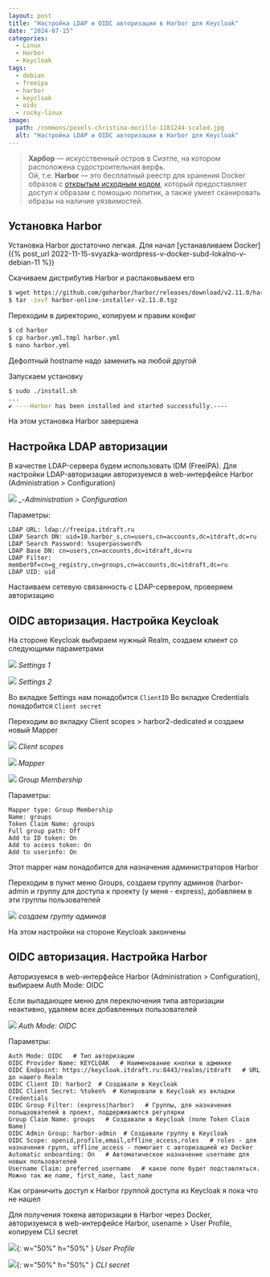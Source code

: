 ```yaml
---
layout: post
title: "Настройка LDAP и OIDC авторизации в Harbor для Keycloak"
date: "2024-07-15"
categories:
  - Linux
  - Harbor
  - Keycloak
tags:
  - debian
  - freeipa
  - harbor
  - keycloak
  - oidc
  - rocky-linux
image:
  path: /commons/pexels-christina-morillo-1181244-scaled.jpg
  alt: "Настройка LDAP и OIDC авторизации в Harbor для Keycloak"
---
```


> **Харбор** — искусственный остров в Сиэтле, на котором расположена судостроительная верфь.  
> Ой, т.е. **Harbor** — это бесплатный реестр для хранения Docker образов c [открытым исходным кодом](https://github.com/goharbor/harbor), который предоставляет доступ к образам с помощью политик, а также умеет сканировать образы на наличие уязвимостей.

## Установка Harbor

Установка Harbor достаточно легкая. Для начал [устанавливаем Docker]({% post_url 2022-11-15-svyazka-wordpress-v-docker-subd-lokalno-v-debian-11 %})

Скачиваем дистрибутив Harbor и распаковываем его
```sh
$ wget https://github.com/goharbor/harbor/releases/download/v2.11.0/harbor-online-installer-v2.11.0.tgz
$ tar -zxvf harbor-online-installer-v2.11.0.tgz
```

Переходим в директорию, копируем и правим конфиг
```sh
$ cd harbor
$ cp harbor.yml.tmpl harbor.yml
$ nano harbor.yml
```

Дефолтный hostname надо заменить на любой другой

Запускаем установку
```sh
$ sudo ./install.sh
...
✔ ----Harbor has been installed and started successfully.----
```

На этом установка Harbor завершена

## Настройка LDAP авторизации

В качестве LDAP-сервера будем использовать IDM (FreeIPA). Для настройки LDAP-авторизации авторизуемся в web-интерфейсе Harbor (Administration > Configuration)

![](/assets/img/posts/2024/07/15/image-3.png)
_-_Administration > Configuration_

Параметры:
```
LDAP URL: ldap://freeipa.itdraft.ru
LDAP Search DN: uid=10.harbor_s,cn=users,cn=accounts,dc=itdraft,dc=ru
LDAP Search Password: %superpassword%
LDAP Base DN: cn=users,cn=accounts,dc=itdraft,dc=ru
LDAP Filter: memberOf=cn=g_registry,cn=groups,cn=accounts,dc=itdraft,dc=ru
LDAP UID: uid
```

Настаиваем сетевую связанность с LDAP-сервером, проверяем авторизацию

## OIDC авторизация. Настройка Keycloak

На стороне Keycloak выбираем нужный Realm, создаем клиент со следующими параметрами

![](/assets/img/posts/2024/07/15/image-1.png)
_Settings 1_

![](/assets/img/posts/2024/07/15/image-2.png)
_Settings 2_

Во вкладке Settings нам понадобится `ClientID`
Во вкладке Credentials понадобится `Client secret`

Переходим во вкладку Client scopes > harbor2-dedicated и создаем новый Mapper

![](/assets/img/posts/2024/07/15/image-4.png)
_Client scopes_

![](/assets/img/posts/2024/07/15/image-5.png)
_Mapper_

![](/assets/img/posts/2024/07/15/image-6.png)
_Group Membership_

Параметры:
```
Mapper type: Group Membership
Name: groups
Token Claim Name: groups
Full group path: Off
Add to ID token: On
Add to access token: On
Add to userinfo: On
```

Этот mapper нам понадобится для назначения администраторов Harbor

Переходим в пункт меню Groups, создаем группу админов (harbor-admin и группу для доступа к проекту (у меня - express), добавляем в эти группы пользователей

![](/assets/img/posts/2024/07/15/image-7.png)
_создаем группу админов_

На этом настройки на стороне Keycloak закончены

## OIDC авторизация. Настройка Harbor

Авторизуемся в web-интерфейсе Harbor (Administration > Configuration), выбираем Auth Mode: OIDC

Если выпадающее меню для переключения типа авторизации неактивно, удаляем всех добавленных пользователей

![](/assets/img/posts/2024/07/15/image-8.png)
_Auth Mode: OIDC_

Параметры:
```
Auth Mode: OIDC   # Тип авторизации
OIDC Provider Name: KEYCLOAK   # Наименование кнопки в админке
OIDC Endpoint: https://keycloak.itdraft.ru:8443/realms/itdraft   # URL до нашего Realm
OIDC Client ID: harbor2  # Создавали в Keycloak
OIDC Client Secret: %token%  # Копировали в Keycloak из вкладки Credentials
OIDC Group Filter: (express|harbor)   # Группы, для назначения польщзователей в проект, поддерживаются регулярки
Group Claim Name: groups   # Создавали в Keycloak (поле Token Claim Name)
OIDC Admin Group: harbor-admin  # Создавали группу в Keycloak
OIDC Scope: openid,profile,email,offline_access,roles   # roles - для назначения групп, offline_access - помогает с авторизацией из Docker
Automatic onboarding: On   # Автоматическое назначение username для новых пользователей
Username Claim: preferred_username   # какое поле будет подставляться. Можно так же name, first_name, last_name
```

Как ограничить доступ к Harbor группой доступа из Keycloak я пока что не нашел

Для получения токена авторизации в Harbor через Docker, авторизуемся в web-интерфейсе Harbor, usename > User Profile, копируем CLI secret

![](/assets/img/posts/2024/07/15/image-9.png){: w="50%" h="50%" }
_User Profile_

![](/assets/img/posts/2024/07/15/image-10.png){: w="50%" h="50%" }
_CLI secret_